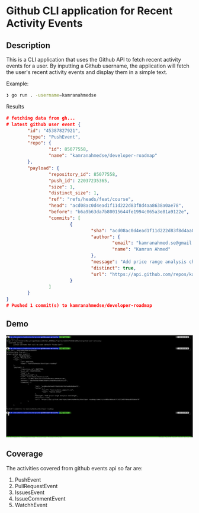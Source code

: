 # Github CLI application for Recent Activity Events

## Description

This is a CLI application that uses the Github API to fetch recent activity events for a user. By inputting a Github username, the application will fetch the user's recent activity events and display them in a simple text.

Example:

```sh
❯ go run . -username=kamranahmedse
```

Results

```json
# fetching data from gh...
# latest github user event {
        "id": "45387827921",
        "type": "PushEvent",
        "repo": {
                "id": 85077558,
                "name": "kamranahmedse/developer-roadmap"
        },
        "payload": {
                "repository_id": 85077558,
                "push_id": 22037235365,
                "size": 1,
                "distinct_size": 1,
                "ref": "refs/heads/feat/course",
                "head": "acd08ac0d4ead1f11d222d83f8d4aa8638a0ae78",
                "before": "b6a9b63da7b80015644fe1994c065a3e81a9122e",
                "commits": [
                        {
                                "sha": "acd08ac0d4ead1f11d222d83f8d4aa8638a0ae78",
                                "author": {
                                        "email": "kamranahmed.se@gmail.com",
                                        "name": "Kamran Ahmed"
                                },
                                "message": "Add price range analysis challenge",
                                "distinct": true,
                                "url": "https://api.github.com/repos/kamranahmedse/developer-roadmap/commits/acd08ac0d4ead1f11d222d83f8d4aa8638a0ae78"
                        }
                ]
        }
}
# Pushed 1 commit(s) to kamranahmedse/developer-roadmap
```

## Demo

![Terminal](./image.png)

## Coverage

The activities covered from github events api so far are:

1. PushEvent
2. PullRequestEvent
3. IssuesEvent
4. IssueCommentEvent
5. WatchhEvent

